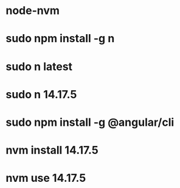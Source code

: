 # node-nvm


# sudo npm install -g n

# sudo n latest

# sudo n 14.17.5

# sudo npm install -g @angular/cli

<!-- Install node version -->
# nvm install 14.17.5 

<!-- Switch node vesrion -->
# nvm use 14.17.5
